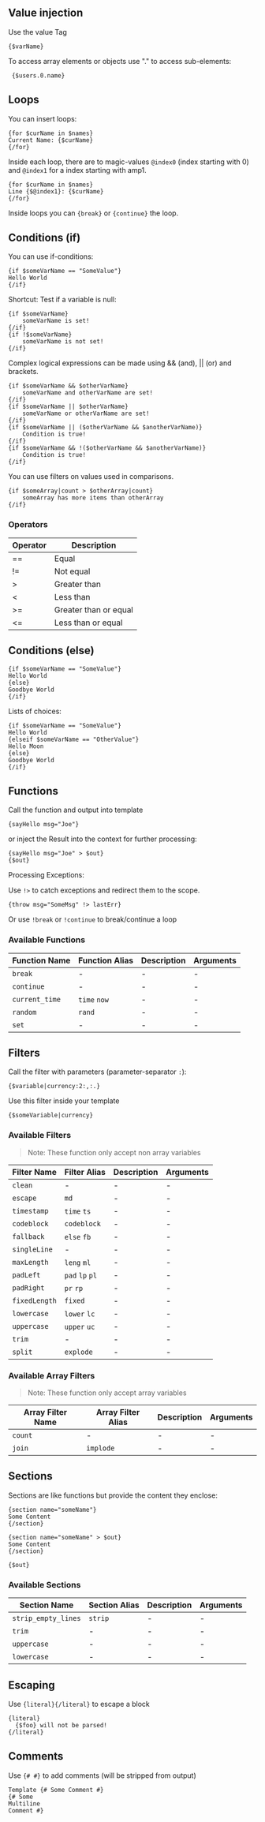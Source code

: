 ## Value injection

Use the value Tag

```
{$varName}
```

To access array elements or objects use "." to access sub-elements:

```
 {$users.0.name}
```

## Loops

You can insert loops:

```
{for $curName in $names}
Current Name: {$curName}
{/for}
```

Inside each loop, there are to magic-values ```@index0``` (index starting with 0) and ```@index1``` for a
index starting with amp1.

```
{for $curName in $names}
Line {$@index1}: {$curName}
{/for}
```

Inside loops you can `{break}` or `{continue}` the loop.


## Conditions (if)

You can use if-conditions:

```
{if $someVarName == "SomeValue"}
Hello World
{/if}
```

Shortcut: Test if a variable is null:

```
{if $someVarName}
    someVarName is set!
{/if}
{if !$someVarName}
    someVarName is not set!
{/if}
```

Complex logical expressions can be made using && (and), || (or) and brackets.

```
{if $someVarName && $otherVarName}
    someVarName and otherVarName are set!
{/if}
{if $someVarName || $otherVarName}
    someVarName or otherVarName are set!
{/if}
{if $someVarName || ($otherVarName && $anotherVarName)}
    Condition is true!
{/if}
{if $someVarName && !($otherVarName && $anotherVarName)}
    Condition is true!
{/if}
```

You can use filters on values used in comparisons.

```
{if $someArray|count > $otherArray|count}
    someArray has more items than otherArray
{/if}
```

### Operators

| Operator       | Description                                |
|----------------|--------------------------------------------|
| ==             | Equal                                      |
| !=             | Not equal                                  |
| \>             | Greater than                               |
| <              | Less than                                  |
| >=             | Greater than or equal                      |
| <=             | Less than or equal                         |

## Conditions (else)
```
{if $someVarName == "SomeValue"}
Hello World
{else}
Goodbye World
{/if}
```

Lists of choices:

```
{if $someVarName == "SomeValue"}
Hello World
{elseif $someVarName == "OtherValue"}
Hello Moon
{else}
Goodbye World
{/if}
```

## Functions

Call the function and output into template

```text
{sayHello msg="Joe"}
```

or inject the Result into the context for further processing:

```text
{sayHello msg="Joe" > $out}
{$out}
```

Processing Exceptions:

Use `!>` to catch exceptions and redirect them to the scope.

`{throw msg="SomeMsg" !> lastErr}`

Or use `!break` or `!continue` to break/continue a loop

### Available Functions

| Function Name           | Function Alias    | Description                                | Arguments       |
|----------------|-------------------|--------------------------------------------|-----------------|
|`break`|-|-|-|
|`continue`|-|-|-|
|`current_time`|`time` `now`|-|-|
|`random`|`rand`|-|-|
|`set`|-|-|-|

## Filters

Call the filter with parameters (parameter-separator `:`):

```text
{$variable|currency:2:,:.}
```

Use this filter inside your template

```text
{$someVariable|currency}
```

### Available Filters

> Note: These function only accept non array variables

| Filter Name           | Filter Alias       | Description                                | Arguments       |
|----------------|--------------------|--------------------------------------------|-----------------|
|`clean`|-|-|-|
|`escape`|`md`|-|-|
|`timestamp`|`time` `ts`|-|-|
|`codeblock`|`codeblock`|-|-|
|`fallback`|`else` `fb`|-|-|
|`singleLine`|-|-|-|
|`maxLength`|`leng` `ml`|-|-|
|`padLeft`|`pad` `lp` `pl`|-|-|
|`padRight`|`pr` `rp`|-|-|
|`fixedLength`|`fixed`|-|-|
|`lowercase`|`lower` `lc`|-|-|
|`uppercase`|`upper` `uc`|-|-|
|`trim`|-|-|-|
|`split`|`explode`|-|-|

### Available Array Filters

> Note: These function only accept array variables

| Array Filter Name           | Array Filter Alias       | Description                                | Arguments       |
|----------------|--------------------------|--------------------------------------------|-----------------|
|`count`|-|-|-|
|`join`|`implode`|-|-|


## Sections

Sections are like functions but provide the content they enclose:

```text
{section name="someName"}
Some Content
{/section}
```

```text
{section name="someName" > $out}
Some Content
{/section}

{$out}
```

### Available Sections

| Section Name           | Section Alias       | Description                                | Arguments       |
|----------------|---------------------|--------------------------------------------|-----------------|
|`strip_empty_lines`|`strip`|-|-|
|`trim`|-|-|-|
|`uppercase`|-|-|-|
|`lowercase`|-|-|-|

## Escaping

Use `{literal}{/literal}` to escape a block

```text
{literal}
  {$foo} will not be parsed!
{/literal}
``` 

## Comments

Use `{# #}` to add comments (will be stripped from output)

```text
Template {# Some Comment #}
{# Some
Multiline
Comment #}
``` 